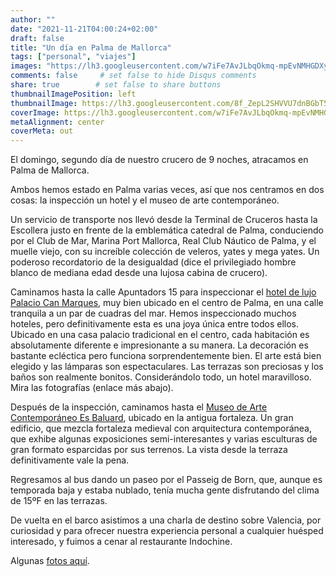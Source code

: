 ```yaml
---
author: ""
date: "2021-11-21T04:00:24+02:00"
draft: false
title: "Un día en Palma de Mallorca"
tags: ["personal", "viajes"]
images: "https://lh3.googleusercontent.com/w7iFe7AvJLbqOkmq-mpEvNMHGDXyu1WEqUVoEvFzdfsp_qP6GOmOHKeXCs6TNnD9nmVMtGcgpwRkC2EaTHsl1XXmWzezCoOHJdKogH0NSOLSyGbLG88UBgsUrw4IbpGDDek4Pr0UmIQ=w1920-h1080"
comments: false     # set false to hide Disqus comments
share: true        # set false to share buttons
thumbnailImagePosition: left
thumbnailImage: https://lh3.googleusercontent.com/8f_ZepL2SHVVU7dnBGbT5W0uJ5-QY3m_gRKcJW8pK5L7ycFQXKTue6TJSs8UXYpwDynrXMZXpY51qMQwnQ86B5QMxVxSngit5iluJ1LiIHME-WC3zLN1vOefHx-w2ut3uFv7fMye5ag=w1920-h1080
coverImage: https://lh3.googleusercontent.com/w7iFe7AvJLbqOkmq-mpEvNMHGDXyu1WEqUVoEvFzdfsp_qP6GOmOHKeXCs6TNnD9nmVMtGcgpwRkC2EaTHsl1XXmWzezCoOHJdKogH0NSOLSyGbLG88UBgsUrw4IbpGDDek4Pr0UmIQ=w1920-h1080
metaAlignment: center
coverMeta: out
---
```


El domingo, segundo día de nuestro crucero de 9 noches, atracamos en Palma de Mallorca.

<!--more-->

Ambos hemos estado en Palma varias veces, así que nos centramos en dos cosas: la inspección un hotel y el museo de arte contemporáneo.

Un servicio de transporte nos llevó desde la Terminal de Cruceros hasta la Escollera justo en frente de la emblemática catedral de Palma, conduciendo por el Club de Mar, Marina Port Mallorca, Real Club Náutico de Palma, y ​​el muelle viejo, con su increíble colección de veleros, yates y mega yates. Un poderoso recordatorio de la desigualdad (dice el privilegiado hombre blanco de mediana edad desde una lujosa cabina de crucero).

Caminamos hasta la calle Apuntadors 15 para inspeccionar el [hotel de lujo Palacio Can Marques](https://www.palaciocanmarques.com/), muy bien ubicado en el centro de Palma, en una calle tranquila a un par de cuadras del mar. Hemos inspeccionado muchos hoteles, pero definitivamente esta es una joya única entre todos ellos. Ubicado en una casa palacio tradicional en el centro, cada habitación es absolutamente diferente e impresionante a su manera. La decoración es bastante ecléctica pero funciona sorprendentemente bien. El arte está bien elegido y las lámparas son espectaculares. Las terrazas son preciosas y los baños son realmente bonitos. Considerándolo todo, un hotel maravilloso. Mira las fotografías (enlace más abajo).

Después de la inspección, caminamos hasta el [Museo de Arte Contemporáneo Es Baluard](https://www.esbaluard.org/es/), ubicado en la antigua fortaleza. Un gran edificio, que mezcla fortaleza medieval con arquitectura contemporánea, que exhibe algunas exposiciones semi-interesantes y varias esculturas de gran formato esparcidas por sus terrenos. La vista desde la terraza definitivamente vale la pena.

Regresamos al bus dando un paseo por el Passeig de Born, que, aunque es temporada baja y estaba nublado, tenía mucha gente disfrutando del clima de 15ºF en las terrazas.

De vuelta en el barco asistimos a una charla de destino sobre Valencia, por curiosidad y para ofrecer nuestra experiencia personal a cualquier huésped interesado, y fuimos a cenar al restaurante Indochine.

Algunas [fotos aquí](https://photos.app.goo.gl/a4TxeKY5EtHEdfs96).
